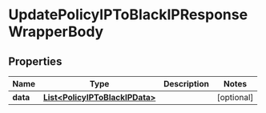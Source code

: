 

# UpdatePolicyIPToBlackIPResponseWrapperBody


## Properties

Name | Type | Description | Notes
------------ | ------------- | ------------- | -------------
**data** | [**List&lt;PolicyIPToBlackIPData&gt;**](PolicyIPToBlackIPData.md) |  |  [optional]



